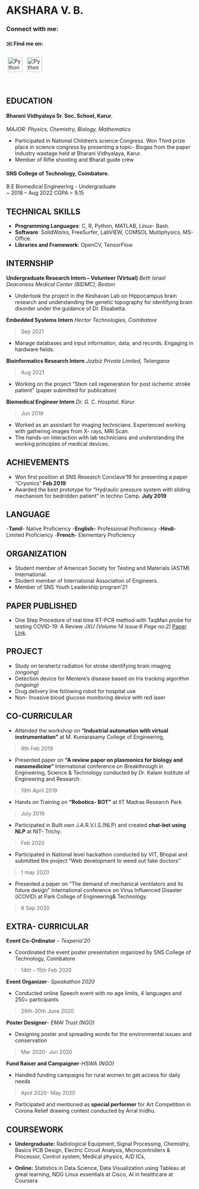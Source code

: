 # AKSHARA V. B.

### Connect with me:

#### ✉️ Find me on:


<p align="center">

 <a href="https://www.linkedin.com/in/akshara-v-b-5275811aa/" target="_blank" rel="noopener noreferrer"> <img src="https://cdn.jsdelivr.net/npm/simple-icons@v3/icons/linkedin.svg" alt="Python" height="40" style="vertical-align:top; margin:4px"></a>
 <a href="mailto:aksharavb18@gmail.com"> <img src="https://cdn.jsdelivr.net/npm/simple-icons@v3/icons/gmail.svg" alt="Python" height="40" style="vertical-align:top; margin:4px"></a>
</p>

<br />

## EDUCATION

#### Bharani Vidhyalaya Sr. Sec. School, Karur.
 _MAJOR: Physics, Chemistry, Biology, Mathematics_
- Participated in National Children’s science Congress. Won Third prize place in science congress by presenting a topic- Biogas 
from the paper Industry wastage held at Bharani Vidhyalaya, Karur.
- Member of Rifle shooting and Bharat guide crew

#### SNS College of Technology, Coimbatore.
B.E Biomedical Engineering - Undergraduate               
~ 2018 – Aug 2022
 CGPA = 9.15

## TECHNICAL SKILLS
- **Programming Languages**: C, R, Python, MATLAB, Linux- Bash.
- **Software**: SolidWorks, FreeSurfer, LabVIEW, COMSOL Multiphysics, MS- Office. 
- **Libraries and Framework**: OpenCV, TensorFlow. 

## INTERNSHIP
 **Undergraduate Research Intern – Volunteer (Virtual)**
   _Beth Israel Deaconess Medical Center (BIDMC), Boston_
- Undertook the project in the Keshavan Lab on Hippocampus brain research and understanding the genetic topography 
for identifying brain disorder under the guidance of Dr. Elisabetta.

**Embedded Systems Intern**
 _Hector Technologies, Coimbatore_
 > Sep 2021
- Manage databases and input information, data, and records. Engaging in hardware fields.

**Bioinformatics Research Intern**
_Jozbiz Private Limited, Telangana_
> Aug 2021
- Working on the project “Stem cell regeneration for post ischemic stroke patient” (paper submitted for publication)

**Biomedical Engineer Intern**
_Dr. G. C. Hospital, Karur_
> Jun 2019
- Worked as an assistant for imaging technicians. Experienced working with gathering images from X- rays, MRI Scan.
- The hands-on interaction with lab technicians and understanding the working principles of medical devices.

## ACHIEVEMENTS
- Won first position at SNS Research Conclave’19 for presenting a paper “Cryonics”   **Feb 2019**
- Awarded the best prototype for “Hydraulic pressure system with sliding mechanism for bedridden patient” 
in techno Camp. **July 2019**

## LANGUAGE
-**Tamil**- Native Proficiency                      -**English**– Professional Proficiency
-**Hindi**- Limited Proficiency                     -**French**- Elementary Proficiency

## ORGANIZATION
-  Student member of American Society for Testing and Materials (ASTM) International.
- Student member of International Association of Engineers. 
- Member of SNS Youth Leadership program’21

## PAPER PUBLISHED 
- One Step Procedure of real time RT-PCR method with TaqMan probe for testing COVID-19: A Review
_JXU (Volume:14 Issue:6 Page no:2)_
[Paper Link](http://xadzkjdx.cn/Volume-14-Issue-6-June-20-Page-2/).

## PROJECT 
- Study on terahertz radiation for stroke identifying brain imaging _(ongoing)_
- Detection device for Meniere’s disease based on Iris tracking algorithm _(ongoing)_
- Drug delivery line following robot for hospital use
- Non- Invasive blood glucose monitoring device with red laser

## CO-CURRICULAR
- Attended the workshop on **“Industrial automation with virtual instrumentation”** at M. Kumarasamy College of 
Engineering, 
> 9th Feb 2019
- Presented paper on **“A review paper on plasmonics for biology and nanomedicine”** International conference on 
Breakthrough in Engineering, Science & Technology conducted by Dr. Kalam Institute of Engineering and 
Research.
> 19th April 2019 
- Hands on Training on **“Robotics- BOT”** at IIT Madras Research Park
> July 2019
- Participated in Built own J.A.R.V.I.S.(NLP) and created **chat-bot using NLP** at NIT- Trichy.
>  Feb 2020
- Participated in National level hackathon conducted by VIT, Bhopal and submitted the project “Web development 
to weed out fake doctors”
>  1 may 2020
- Presented a paper on “The demand of mechanical ventilators and its future design” International conference on
Virus Influenced Disaster (iCOVID) at Park College of Engineering& Technology.
> 8 Sep 2020

## EXTRA- CURRICULAR
**Event Co-Ordinator** – _Texperia’20_
- Coordinated the event poster presentation organized by SNS College of Technology, Coimbatore 
> 14th – 15th Feb 2020

**Event Organizer**- _Speakathon 2020_
- Conducted online Speech event with no age limits, 4 languages and 250+ participants
> 29th-30th June 2020

**Poster Designer**- _EMAI Trust (NGO)_
- Designing poster and spreading words for the environmental issues and conservation
> Mar 2020- Jun 2020

**Fund Raiser and Campaigner**-_HSWA (NGO)_
- Handled funding campaigns for rural women to get access for daily needs
> April 2020- May 2020

- Participated and mentioned as **special performer** for Art Competition in Corona Relief drawing contest conducted 
by Arral Inidhu.

## COURSEWORK
- **Undergraduate:**      Radiological Equipment, Signal Processing, Chemistry, Basics PCB Design, Electric 
Circuit Analysis, Microcontrollers & Processor, Control system, Medical physics, 
A/D ICs,

- **Online:**             Statistics in Data Science, Data Visualization using Tableau at great learning, NDG Linux 
essentials at Cisco, AI in healthcare at Coursera
